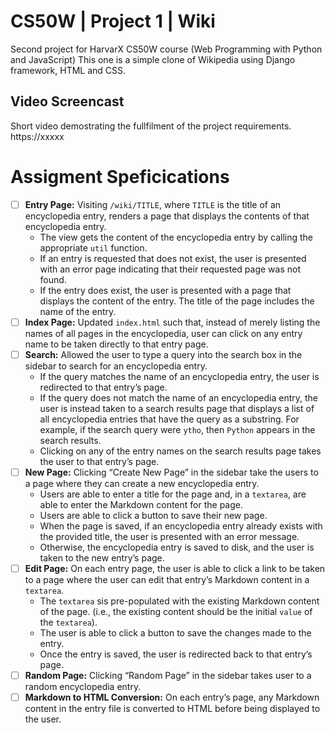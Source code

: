 # CS50W | Project 1 | Wiki

Second project for HarvarX CS50W course (Web Programming with Python and JavaScript) This one is a simple clone of Wikipedia using Django framework, HTML and CSS.

## Video Screencast

Short video demostrating the fullfilment of the project requirements. https://xxxxx

# Assigment Speficications

- [ ] **Entry Page:** Visiting `/wiki/TITLE`, where `TITLE` is the title of an encyclopedia entry, renders a page that displays the contents of that encyclopedia entry.
  - The view gets the content of the encyclopedia entry by calling the appropriate `util` function.
  - If an entry is requested that does not exist, the user is presented with an error page indicating that their requested page was not found.
  - If the entry does exist, the user is presented with a page that displays the content of the entry. The title of the page includes the name of the entry.
- [ ] **Index Page:** Updated `index.html` such that, instead of merely listing the names of all pages in the encyclopedia, user can click on any entry name to be taken directly to that entry page.
- [ ] **Search:** Allowed the user to type a query into the search box in the sidebar to search for an encyclopedia entry.
  - If the query matches the name of an encyclopedia entry, the user is redirected to that entry’s page.
  - If the query does not match the name of an encyclopedia entry, the user is instead taken to a search results page that displays a list of all encyclopedia entries that have the query as a substring. For example, if the search query were `ytho`, then `Python` appears in the search results.
  - Clicking on any of the entry names on the search results page takes the user to that entry’s page.
- [ ] **New Page:** Clicking “Create New Page” in the sidebar take the users to a page where they can create a new encyclopedia entry.
  - Users are able to enter a title for the page and, in a `textarea`, are able to enter the Markdown content for the page.
  - Users are able to click a button to save their new page.
  - When the page is saved, if an encyclopedia entry already exists with the provided title, the user is presented with an error message.
  - Otherwise, the encyclopedia entry is saved to disk, and the user is taken to the new entry’s page.
- [ ] **Edit Page:** On each entry page, the user is able to click a link to be taken to a page where the user can edit that entry’s Markdown content in a `textarea`.
  - The `textarea` sis pre-populated with the existing Markdown content of the page. (i.e., the existing content should be the initial `value` of the `textarea`).
  - The user is able to click a button to save the changes made to the entry.
  - Once the entry is saved, the user is redirected back to that entry’s page.
- [ ] **Random Page:** Clicking “Random Page” in the sidebar takes user to a random encyclopedia entry.
- [ ] **Markdown to HTML Conversion:** On each entry’s page, any Markdown content in the entry file is converted to HTML before being displayed to the user.
